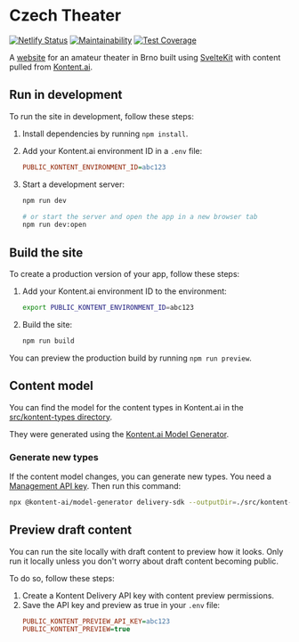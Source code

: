 # Czech Theater

[![Netlify Status](https://api.netlify.com/api/v1/badges/b97fa77c-f82d-410f-8aee-c4c9f0f6f8b7/deploy-status)](https://app.netlify.com/sites/czechtheater/deploys)
[![Maintainability](https://api.codeclimate.com/v1/badges/b94c000265e7e4214395/maintainability)](https://codeclimate.com/github/CollierCZ/czechtheater/maintainability)
[![Test Coverage](https://api.codeclimate.com/v1/badges/b94c000265e7e4214395/test_coverage)](https://codeclimate.com/github/CollierCZ/czechtheater/test_coverage)

A [website](https://czechtheater.cz) for an amateur theater in Brno built using [SvelteKit](https://kit.svelte.dev/) with content pulled from [Kontent.ai](https://kontent.ai).

## Run in development

To run the site in development, follow these steps:

1. Install dependencies by running `npm install`.

2. Add your Kontent.ai environment ID in a `.env` file:

   ```ini
   PUBLIC_KONTENT_ENVIRONMENT_ID=abc123
   ```

3. Start a development server:

   ```bash
   npm run dev

   # or start the server and open the app in a new browser tab
   npm run dev:open
   ```

## Build the site

To create a production version of your app, follow these steps:

1. Add your Kontent.ai environment ID to the environment:

   ```bash
   export PUBLIC_KONTENT_ENVIRONMENT_ID=abc123
   ```

2. Build the site:

   ```bash
   npm run build
   ```

You can preview the production build by running `npm run preview`.

## Content model

You can find the model for the content types in Kontent.ai in the [src/kontent-types directory](./src/kontent-types).

They were generated using the [Kontent.ai Model Generator](https://github.com/kontent-ai/model-generator-js).

### Generate new types

If the content model changes, you can generate new types.
You need a [Management API key](https://kontent.ai/learn/docs/apis/openapi/management-api-v2/#tag/API-keys).
Then run this command:

```bash
npx @kontent-ai/model-generator delivery-sdk --outputDir=./src/kontent-types --environmentId=<ENVIRONMENT_ID> --managementApiKey=<API_KEY>
```

## Preview draft content

You can run the site locally with draft content to preview how it looks.
Only run it locally unless you don't worry about draft content becoming public.

To do so, follow these steps:

1. Create a Kontent Delivery API key with content preview permissions.
2. Save the API key and preview as true in your `.env` file:
   ```ini
   PUBLIC_KONTENT_PREVIEW_API_KEY=abc123
   PUBLIC_KONTENT_PREVIEW=true
   ```
